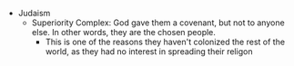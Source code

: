 - Judaism
	- Superiority Complex: God gave them a covenant, but not to anyone else. In other words, they are the chosen people.
		- This is one of the reasons they haven't colonized the rest of the world, as they had no interest in spreading their religon 